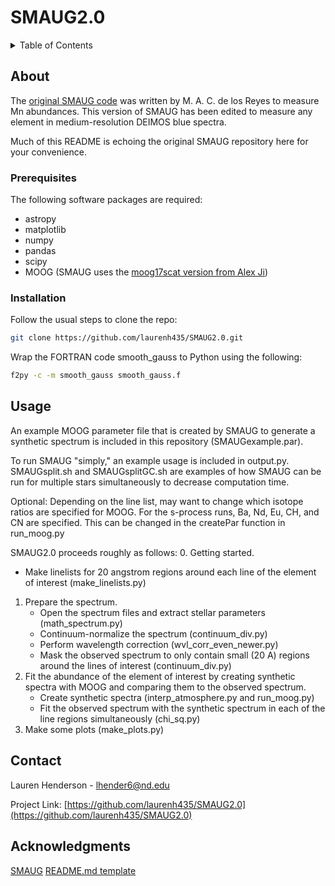 # SMAUG2.0

<!-- TABLE OF CONTENTS -->
<details>
  <summary>Table of Contents</summary>
  <ol>
    <li>
      <a href="#about">About The Project</a>
    </li>
    <li>
      <a href="#getting-started">Getting Started</a>
      <ul>
        <li><a href="#prerequisites">Prerequisites</a></li>
        <li><a href="#installation">Installation</a></li>
      </ul>
    </li>
    <li><a href="#usage">Usage</a></li>
    <li><a href="#contact">Contact</a></li>
    <li><a href="#acknowledgments">Acknowledgments</a></li>
  </ol>
</details>

<!-- ABOUT THE PROJECT -->
## About

The [original SMAUG code](https://github.com/mdlreyes/SMAUG) was written by M. A. C. de los Reyes to measure Mn abundances. This version of SMAUG has been edited to measure any element in medium-resolution DEIMOS blue spectra.

Much of this README is echoing the original SMAUG repository here for your convenience.

### Prerequisites

The following software packages are required:
* astropy
* matplotlib
* numpy
* pandas
* scipy
* MOOG (SMAUG uses the [moog17scat version from Alex Ji](https://github.com/alexji/moog17scat))

### Installation
Follow the usual steps to clone the repo:
```sh
git clone https://github.com/laurenh435/SMAUG2.0.git
```

Wrap the FORTRAN code smooth_gauss to Python using the following:
```sh
f2py -c -m smooth_gauss smooth_gauss.f
```

## Usage

An example MOOG parameter file that is created by SMAUG to generate a synthetic spectrum is included in this repository (SMAUGexample.par). 

To run SMAUG "simply," an example usage is included in output.py. SMAUGsplit.sh and SMAUGsplitGC.sh are examples of how SMAUG can be run for multiple stars simultaneously to decrease computation time.

Optional: Depending on the line list, may want to change which isotope ratios are specified for MOOG. For the
   s-process runs, Ba, Nd, Eu, CH, and CN are specified. This can be changed in the createPar function in run_moog.py

SMAUG2.0 proceeds roughly as follows:
0. Getting started.
   * Make linelists for 20 angstrom regions around each line of the element of interest (make_linelists.py)
1. Prepare the spectrum.
   * Open the spectrum files and extract stellar parameters (math_spectrum.py)
   * Continuum-normalize the spectrum (continuum_div.py)
   * Perform wavelength correction (wvl_corr_even_newer.py)
   * Mask the observed spectrum to only contain small (20 A) regions around the lines of interest (continuum_div.py)
2. Fit the abundance of the element of interest by creating synthetic spectra with MOOG and comparing them to the observed spectrum.
   * Create synthetic spectra (interp_atmosphere.py and run_moog.py)
   * Fit the observed spectrum with the synthetic spectrum in each of the line regions simultaneously (chi_sq.py)
3. Make some plots (make_plots.py)

<!-- CONTACT -->
## Contact

Lauren Henderson - lhender6@nd.edu

Project Link: [https://github.com/laurenh435/SMAUG2.0](https://github.com/laurenh435/SMAUG2.0)

<!-- ACKNOWLEDGMENTS -->
## Acknowledgments

[SMAUG](https://github.com/mdlreyes/SMAUG)
[README.md template](https://github.com/othneildrew/Best-README-Template)